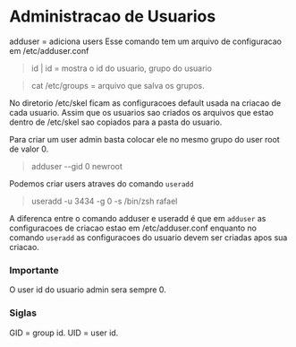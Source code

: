 # Administracao de Usuarios

adduser = adiciona users
Esse comando tem um arquivo de configuracao em /etc/adduser.conf

> id | id <nome do user> = mostra o id do usuario, grupo do usuario 

> cat /etc/groups = arquivo que salva os grupos.

No diretorio /etc/skel ficam as configuracoes default usada na criacao de cada usuario. Assim que os usuarios sao criados os arquivos
que estao dentro de /etc/skel sao copiados para a pasta do usuario.

Para criar um user admin basta colocar ele no mesmo grupo do user root de valor 0.
> adduser --gid 0 newroot

Podemos criar users atraves do comando `useradd`
> useradd -u 3434 -g 0 -s /bin/zsh rafael

A diferenca entre o comando adduser e useradd é que em `adduser` as configuracoes de criacao estao em /etc/adduser.conf enquanto
no comando `useradd` as configuracoes do usuario devem ser criadas apos sua criacao.

### Importante
O user id do usuario admin sera sempre 0.

### Siglas
GID = group id.
UID = user id.
